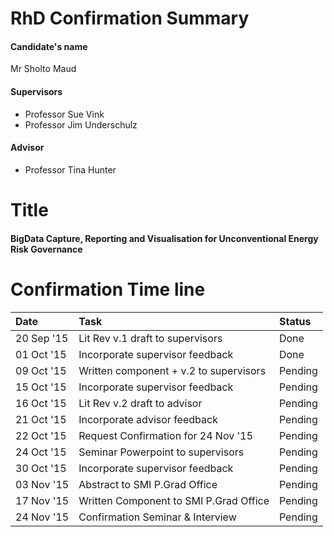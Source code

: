 # RhD Confirmation Summary

#### Candidate's name
Mr Sholto Maud

#### Supervisors 

* Professor Sue Vink
* Professor Jim Underschulz

#### Advisor 

* Professor Tina Hunter

# Title

#### BigData Capture, Reporting and Visualisation for Unconventional Energy Risk Governance

# Confirmation Time line

| Date       | Task                                   | Status  | 
|:-----------|:---------------------------------------|:--------|
| 20 Sep '15 | Lit Rev v.1 draft to supervisors       | Done    |
| 01 Oct '15 | Incorporate supervisor feedback        | Done    |
| 09 Oct '15 | Written component + v.2 to supervisors | Pending |
| 15 Oct '15 | Incorporate supervisor feedback        | Pending |
| 16 Oct '15 | Lit Rev v.2 draft to advisor           | Pending |
| 21 Oct '15 | Incorporate advisor feedback           | Pending |
| 22 Oct '15 | Request Confirmation for 24 Nov '15    | Pending |
| 24 Oct '15 | Seminar Powerpoint to supervisors      | Pending |
| 30 Oct '15 | Incorporate supervisor feedback        | Pending |
| 03 Nov '15 | Abstract to SMI P.Grad Office          | Pending |
| 17 Nov '15 | Written Component to SMI P.Grad Office | Pending |
| 24 Nov '15 | Confirmation Seminar & Interview       | Pending |






